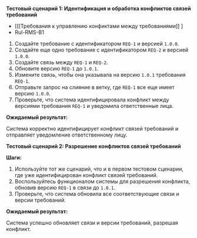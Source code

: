 
**Тестовый сценарий 1: Идентификация и обработка конфликтов связей требований**
- [[[Требования к управлению конфиктами между требованиями]] ]
-  Rul-RMS-B1
1.  Создайте требование с идентификатором `REQ-1` и версией `1.0.0`.
2.  Создайте еще одно требование с идентификатором `REQ-2` и версией `1.0.0`.
3.  Создайте связь между `REQ-1` и `REQ-2`.
4.  Обновите версию `REQ-1` до `1.0.1`.
5.  Измените связь, чтобы она указывала на версию `1.0.1` требования `REQ-1`.
6.  Отправьте запрос на слияние в ветку, где `REQ-1` все еще имеет версию `1.0.0`.
7.  Проверьте, что система идентифицировала конфликт между версиями требования `REQ-1` и уведомила ответственные лица.

**Ожидаемый результат:**

Система корректно идентифицирует конфликт связей требований и отправляет уведомление ответственному лицу.

**Тестовый сценарий 2: Разрешение конфликтов связей требований**

**Шаги:**

1.  Используйте тот же сценарий, что и в первом тестовом сценарии, где уже идентифицирован конфликт связей требований.
2.  Воспользуйтесь функционалом системы для разрешения конфликта, обновив версию `REQ-1` в связи до `1.0.1`.
3.  Проверьте, что система обновила все соответствующие связи и версии требований.

**Ожидаемый результат:**

Система успешно обновляет связи и версии требований, разрешая конфликт.